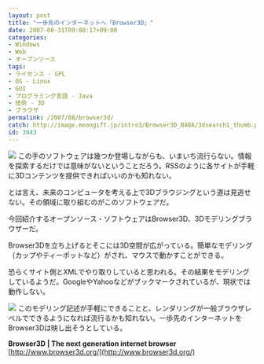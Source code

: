 ```yaml
---
layout: post
title: "一歩先のインターネットへ「Browser3D」"
date: 2007-08-31T09:00:17+09:00
categories:
- Windows
- Web
- オープンソース
tags: 
- ライセンス - GPL
- OS - Linux
- GUI
- プログラミング言語 - Java
- 技術 - 3D
- ブラウザ
permalink: /2007/08/browser3d/
catch: http://image.moongift.jp/intro3/Browser3D_B40A/3dsearch1_thumb.png
id: 3943
---
```

[![](http://image.moongift.jp/intro3/Browser3D_B40A/3dsearch2_thumb.png)](http://image.moongift.jp/intro3/Browser3D_B40A/3dsearch22.png) この手のソフトウェアは幾つか登場しながらも、いまいち流行らない。情報を探索するだけでは意味がないということだろう。RSSのように各サイトが手軽に3Dコンテンツを提供できればいいのかも知れない。   
  
とは言え、未来のコンピュータを考える上で3Dブラウジングという道は見逃せない。その領域に取り組むのがこのソフトウェアだ。   
  
今回紹介するオープンソース・ソフトウェアはBrowser3D、3Dモデリングブラウザーだ。   
  
<!--more-->  
  
Browser3Dを立ち上げるとそこには3D空間が広がっている。簡単なモデリング（カップやティーポットなど）がされ、マウスで動かすことができる。   
  
恐らくサイト側とXMLでやり取りしていると思われる。その結果をモデリングしているようだ。GoogleやYahooなどがブックマークされているが、現状では動作しない。   
  
[![](http://image.moongift.jp/intro3/Browser3D_B40A/3dsearch1_thumb.png)](http://image.moongift.jp/intro3/Browser3D_B40A/3dsearch12.png) このモデリング記述が手軽にできることと、レンダリングが一般ブラウザレベルでできるようになれば流行るかも知れない。一歩先のインターネットをBrowser3Dは映し出そうとしている。   
  
**Browser3D | The next generation internet browser**  
[http://www.browser3d.org/](http://www.browser3d.org/)
